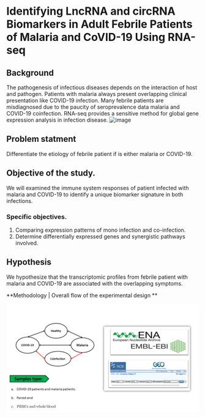 # Identifying LncRNA and circRNA Biomarkers in Adult Febrile Patients of Malaria and CoVID-19 Using RNA-seq

## Background
The pathogenesis of infectious diseases depends on the interaction of host and pathogen.
Patients with malaria always present overlapping clinical presentation like COVID-19 infection.
Many febrile patients are misdiagnosed due to the paucity of seroprevalence data malaria and COVID-19 coinfection.
RNA-seq provides a sensitive method for global gene expression analysis in infection disease.
![image](https://user-images.githubusercontent.com/67194450/160154386-0562c21a-e0f3-4a5d-9c81-341658ff6644.png)

## Problem statment
Differentiate the etiology of febrile patient if is either malaria or COVID-19.

## Objective of the study.
 We will examined the immune system responses of patient infected with malaria and COVID-19 to identify a unique biomarker signature in both infections.
### Specific objectives.
 1. Comparing expression patterns of mono infection and co-infection.
 2. Determine differentially expressed genes and synergistic pathways involved.

## Hypothesis
We hypothesize that the transcriptomic profiles from febrile patient with malaria  and COVID-19 are associated with the overlapping symptoms. 


**Methodology | Overall flow of the experimental design
**

![image](https://github.com/omicscodeathon/circrna_biomarker/blob/main/figures/wk.png)


##### 

